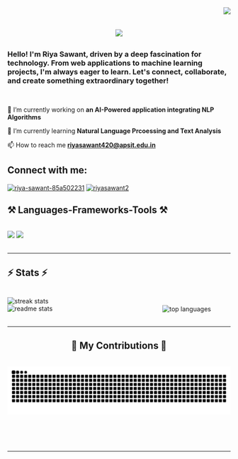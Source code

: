 <img align="right" src="https://visitor-badge.laobi.icu/badge?page_id=riyasawant193.riyasawant193" />

<h1 align="center">
    <img src="https://readme-typing-svg.herokuapp.com/?font=Righteous&size=35&center=true&vCenter=true&width=500&height=70&duration=4000&lines=Hey+There!+👋;+I'm+Riya+Sawant!;" />
</h1>
<!--<img align="right" width=200 src="https://cdn.dribbble.com/users/1364029/screenshots/16093268/media/68e82a7fb4904614a9066d6b540c14b2.gif">-->

<h3 align="left">Hello! I'm Riya Sawant, driven by a deep fascination for technology. From web applications to machine learning projects, I'm always eager to learn. Let's connect, collaborate, and create something extraordinary together!</h3>

<br/>

<div align="left">
 
 🔭 I’m currently working on **an AI-Powered application integrating NLP Algorithms**
 
 🌱 I’m currently learning **Natural Language Prcoessing and Text Analysis**

  📫 How to reach me **riyasawant420@apsit.edu.in**
 </div>
 
<div align="left"> 
  <h2 align="left">Connect with me:</h2>
  <a href="https://linkedin.com/in/riya-sawant-85a502231" target="blank"><img align="center" src="https://raw.githubusercontent.com/rahuldkjain/github-profile-readme-generator/master/src/images/icons/Social/linked-in-alt.svg" alt="riya-sawant-85a502231" height="30" width="40" /></a>
<a href="https://www.behance.net/riyasawant2" target="blank"><img align="center" src="https://raw.githubusercontent.com/rahuldkjain/github-profile-readme-generator/master/src/images/icons/Social/behance.svg" alt="riyasawant2" height="30" width="40" /></a>
  </div>



<h2 align="left">⚒️ Languages-Frameworks-Tools ⚒️</h2>
<br/>
<div align="left">
    <img src="https://skillicons.dev/icons?i=django,react,bootstrap,html,css,vscode,github,figma,illustrator,photoshop" />
    <img src="https://skillicons.dev/icons?i=nodejs,python,javascript,mysql,c,java,linux,opencv,pytorch,aws,tensorflow,nodejs" /><br>
</div>

<br/>
<hr/>

<h2 align="left">⚡ Stats ⚡</h2>
<br>
<div align=left>
  <img length=1350 height=300 src="https://github-readme-streak-stats.herokuapp.com/?user=riyasawant193&count_private=true&theme=react&border_radius=5" alt="streak stats"/>
<br/>
  <img width=350 align="left" src="https://github-readme-stats.vercel.app/api?username=riyasawant193&count_private=true&show_icons=true&theme=react&rank_icon=github&border_radius=10" alt="readme stats" />
  <img width=390 align="center" src="https://github-readme-stats.vercel.app/api/top-langs/?username=riyasawant193&layout=compact&theme=react&border_radius=10&size_weight=0.5&count_weight=0.5&exclude_repo=github-readme-stats" alt="top languages" />
</div>
<br/>
<hr/>

<div align="center">
  <h2>🐍 My Contributions 🐍</h2>
  <br>
  <img alt="snake eating my contributions" src="https://raw.githubusercontent.com/riyasawant193/riyasawant193/output/github-contribution-grid-snake.svg" />
  
  <br/><br/><br/>
</div>

<hr/>

<br/>

